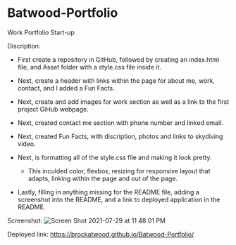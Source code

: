 # Batwood-Portfolio

Work Portfolio Start-up

Discription:

- First create a repository in GitHub, followed by creating an index.html file, and Asset folder with a style.css file inside it.

- Next, create a header with links within the page for about me, work, contact, and I added a Fun Facts.

- Next, create and add images for work section as well as a link to the first project GiHub webpage.

- Next, created contact me section with phone number and linked email.

- Next, created Fun Facts, with discription, photos and links to skydiving video.

- Next, is formatting all of the style.css file and making it look pretty.

  - This inculded color, flexbox, resizing for responsive layout that adapts, linking within the page and out of the page.

- Lastly, filling in anything missing for the README file, adding a screenshot into the README, and a link to deployed application in the README.

Screenshot:
![Screen Shot 2021-07-29 at 11 48 01 PM](https://user-images.githubusercontent.com/87385012/127609058-379b087a-c2fb-41a2-b2ef-8c6d74e5b381.png)


Deployed link:
https://brockatwood.github.io/Batwood-Portfolio/
